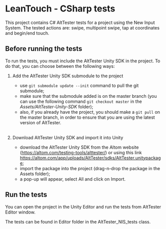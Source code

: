 # LeanTouch - CSharp tests

This project contains C# AltTester tests for a project using the New Input System.
The tested actions are: swipe, multipoint swipe, tap at coordinates and begin/end touch.

## Before running the tests
To run the tests, you must include the AltTester Unity SDK in the project. To do that, you can choose between the following ways:
1. Add the AltTester Unity SDK submodule to the project
    - use ``git submodule update --init`` command to pull the git submodule;
    - make sure that the submodule added is on the master branch (you can use the following command ``git checkout master`` in the <i>Assets/AltTester-Unity-SDK</i> folder);
    - also, if you already have the project, you should make a ``git pull`` on the master branch, in order to ensure that you are using the latest version of AltTester.

    <br> 
2. Download AltTester Unity SDK and import it into Unity 
    - download the AltTester Unity SDK from the Altom website (https://altom.com/testing-tools/alttester/) or using this link https://altom.com/app/uploads/AltTester/sdks/AltTester.unitypackage;
    - import the package into the project (drag-n-drop the package in the Assets folder);
    - a pop-up will appear, select All and click on Import.

## Run the tests

You can open the project in the Unity Editor and run the tests from AltTester Editor window.

The tests can be found in Editor folder in the AltTester_NIS_tests class.
